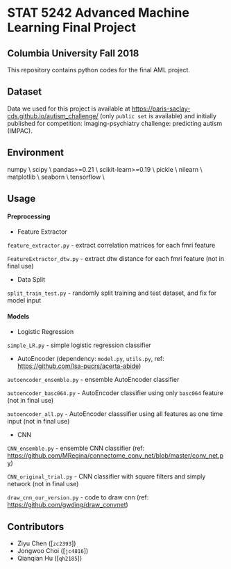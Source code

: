 # STAT 5242 Advanced Machine Learning Final Project
## Columbia University Fall 2018


This repository contains python codes for the final AML project.

## Dataset
Data we used for this project is available at https://paris-saclay-cds.github.io/autism_challenge/ (only `public set` is available) and initially published for competition: Imaging-psychiatry challenge: predicting autism (IMPAC). 

## Environment
numpy \\
scipy \\
pandas>=0.21 \\
scikit-learn>=0.19 \\
pickle \\
nilearn \\
matplotlib \\
seaborn \\
tensorflow \\

## Usage

#### Preprocessing

- Feature Extractor

`feature_extractor.py` - extract correlation matrices for each fmri feature

`FeatureExtractor_dtw.py` - extract dtw distance for each fmri feature (not in final use)

- Data Split

`split_train_test.py` - randomly split training and test dataset, and fix for model input

#### Models

- Logistic Regression

`simple_LR.py` - simple logistic regression classifier

- AutoEncoder (dependency: `model.py`, `utils.py`, ref: https://github.com/lsa-pucrs/acerta-abide)

`autoencoder_ensemble.py` - ensemble AutoEncoder classifier

`autoencoder_basc064.py` - AutoEncoder classifier using only `basc064` feature (not in final use)

`autoencoder_all.py` - AutoEncoder classsifier using all features as one time input (not in final use)

- CNN

`CNN_ensemble.py` - ensemble CNN classifier (ref: https://github.com/MRegina/connectome_conv_net/blob/master/conv_net.py)

`CNN_original_trial.py` - CNN classifier with square filters and simply network (not in final use)

`draw_cnn_our_version.py` - code to draw cnn (ref: https://github.com/gwding/draw_convnet)


## Contributors
- Ziyu Chen ([`zc2393`])
- Jongwoo Choi ([`jc4816`])
- Qianqian Hu ([`qh2185`])


